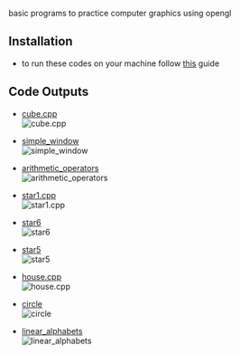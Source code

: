 basic programs to practice computer graphics using opengl

## Installation

- to run these codes on your machine follow [this](https://medium.com/swlh/setting-opengl-for-windows-d0b45062caf) guide

## Code Outputs

- [cube.cpp](./programs/cube.cpp)\
    ![cube.cpp](./assets/cube.png)

- [simple_window](./programs/simple_window.cpp)\
    ![simple_window](./assets/simple_window.png)

- [arithmetic_operators](./programs/arithmetic_operators.cpp)\
    ![arithmetic_operators](./assets/arithmetic_operators.png)

- [star1.cpp](./programs/star1.cpp)\
    ![star1.cpp](./assets/star1.png)

- [star6](./programs/star6.cpp)\
    ![star6](./assets/star6.png)

- [star5](./programs/star5.cpp)\
    ![star5](./assets/star5.png)

- [house.cpp](./programs/house.cpp)\
    ![house.cpp](./assets/house.png)

- [circle](./programs/circle.cpp)\
    ![circle](./assets/circle.png)

- [linear_alphabets](./programs/linear_alphabets.cpp)\
    ![linear_alphabets](./assets/linear_alphabets.png)